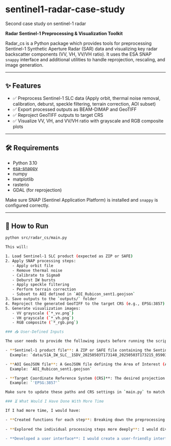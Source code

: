 # sentinel1-radar-case-study
Second case study on sentinel-1 radar

**Radar Sentinel-1 Preprocessing & Visualization Toolkit**

Radar_cs is a Python package which provides tools for preprocessing Sentinel-1 Synthetic Aperture Radar (SAR) data and visualizing key radar backscatter components (VV, VH, VV/VH ratio). It uses the ESA SNAP `snappy` interface and additional utilities to handle reprojection, rescaling, and image generation.

---

## ✨ Features

- ✅ Preprocess Sentinel-1 SLC data (Apply orbit, thermal noise removal, calibration, deburst, speckle filtering, terrain correction, AOI subset)
- ✅ Export processed outputs as BEAM-DIMAP and GeoTIFF
- ✅ Reproject GeoTIFF outputs to target CRS
- ✅ Visualize VV, VH, and VV/VH ratio with grayscale and RGB composite plots

---

## 🛠 Requirements

- Python 3.10
- [esa-snappy](https://step.esa.int/main/toolboxes/snap/)  
- numpy  
- matplotlib  
- rasterio  
- GDAL (for reprojection)

Make sure SNAP (Sentinel Application Platform) is installed and `snappy` is configured correctly.

---

## 🚀 How to Run

```bash
python src/radar_cs/main.py

This will:

1. Load Sentinel-1 SLC product (expected as ZIP or SAFE)
2. Apply SNAP processing steps:
   - Apply orbit file
   - Remove thermal noise
   - Calibrate to Sigma0
   - Deburst IW bursts
   - Apply speckle filtering
   - Perform terrain correction
   - Subset to AOI defined in `AOI_Rubicon_sent1.geojson`
3. Save outputs to the `outputs/` folder
4. Reproject the generated GeoTIFF to the target CRS (e.g., EPSG:3857)
5. Generate visualization images:
   - VV grayscale (`*_vv.png`)
   - VH grayscale (`*_vh.png`)
   - RGB composite (`*_rgb.png`)

### 📥 User-Defined Inputs

The user needs to provide the following inputs before running the script:

- **Sentinel-1 product file**: A ZIP or SAFE file containing the Sentinel-1 SLC data, specified by the `file_path` variable in `main.py`.  
  Example: `data/S1A_IW_SLC__1SDV_20250503T173148_20250503T173215_059033_07527A_2B0C.SAFE.zip`

- **AOI GeoJSON file**: A GeoJSON file defining the Area of Interest (AOI) for subsetting, specified by the `aoi_geojson` parameter in the `preprocess_slc()` function.  
  Example: `AOI_Rubicon_sent1.geojson`

- **Target Coordinate Reference System (CRS)**: The desired projection for the final GeoTIFF output, defined by the `crs` variable in `main.py`.  
  Example: `'EPSG:3857'`

Make sure to update these paths and CRS settings in `main.py` to match your local data and desired output.

### ⏳ What Would I Have Done With More Time

If I had more time, I would have:

- **Created functions for each step**: Breaking down the preprocessing pipeline into smaller, modular functions for each operation would make the code more flexible and easier to maintain. This would allow users to call individual steps as needed rather than running the full pipeline.
  
- **Explored the individual processing steps more deeply**: I would dive deeper into each SNAP operator and process to understand their behavior in greater detail. This would allow me to determine the most appropriate operators for different use cases, optimizing the pipeline depending on the user's specific objectives.

- **Developed a user interface**: I would create a user-friendly interface, similar to SNAP, allowing users to interact with the pipeline more easily. This could include a graphical user interface (GUI) where users can select input files, choose processing steps, define outputs, and view results interactively without needing to modify the code directly. Streamlit would be a good choice for a rapid solution but there might be problems integrating snap and esa_snappy
